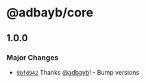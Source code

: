 # @adbayb/core

## 1.0.0

### Major Changes

-   [`9bfd942`](https://github.com/adbayb/poc-monorepo/commit/9bfd94281daf83bb31634e064c4e1ed4f15ac614) Thanks [@adbayb](https://github.com/adbayb)! - Bump versions
